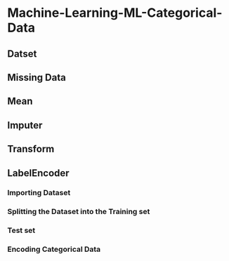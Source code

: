 # Machine-Learning-ML-Categorical-Data
## Datset
## Missing Data
## Mean
## Imputer
## Transform
## LabelEncoder

### Importing Dataset
### Splitting the Dataset into the Training set 
### Test set
### Encoding Categorical Data
